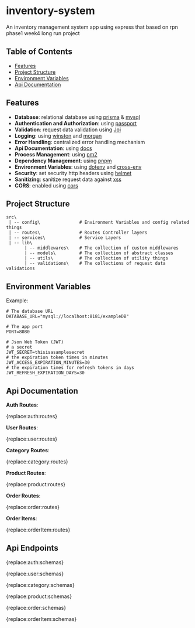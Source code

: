 # inventory-system

An inventory management system app using express
that based on rpn phase1 week4 long run project

## Table of Contents

- [Features](#Features)
- [Project Structure](#Project-Structure)
- [Environment Variables](#Environment-Variables)
- [Api Documentation](#Api-Documentation)

## Features

- **Database**: relational database using [prisma](https://github.com/prisma/prisma) & [mysql](https://github.com/mysqljs/mysql)
- **Authentication and Authorization**: using [passport](https://github.com/jaredhanson/passport)
- **Validation**: request data validation using [Joi](https://github.com/hapijs/joi)
- **Logging**: using [winston](https://github.com/winstonjs/winston) and [morgan](https://github.com/expressjs/morgan)
- **Error Handling**: centralized error handling mechanism
- **Api Documentation**: using [docs](https://github.com/Rakemoon/Week4-Backend-Server-API/blob/adzikri/inventory-system/docs/parser.ts)
- **Process Management**: using [pm2](https://pm2.keymetrics.io/)
- **Dependency Management**: using [pnpm](https://github.com/pnpm/pnpm)
- **Environment Variables**: using [dotenv](https://github.com/motdotla/dotenv) and [cross-env](https://github.com/kentcdodds/cross-env)
- **Security**: set security http headers using [helmet](https://helmetjs.github.io/)
- **Sanitizing**: sanitize request data against [xss](https://www.npmjs.com/package/xss-clean)
- **CORS**: enabled using [cors](https://github.com/expressjs/cors)

## Project Structure

```ls
src\
 | -- config\               # Environment Variables and config related things
 | -- routes\               # Routes Controller layers
 | -- services\             # Service Layers
 | -- lib\
       | -- middlewares\    # The collection of custom middlewares
       | -- models\         # The collection of abstract classes
       | -- utils\          # The collection of utility things
       | -- validations\    # The collections of request data validations
```

## Environment Variables

Example:
```env
# The database URL
DATABASE_URL="mysql://localhost:8181/exampleDB"

# The app port
PORT=8080

# Json Web Token (JWT)
# a secret
JWT_SECRET=thisisasamplesecret
# the expiration token times in minutes
JWT_ACCESS_EXPIRATION_MINUTES=30
# the expiration times for refresh tokens in days
JWT_REFRESH_EXPIRATION_DAYS=30
```

## Api Documentation

**Auth Routes**:

{replace:auth:routes}

**User Routes**:

{replace:user:routes}

**Category Routes**:

{replace:category:routes}

**Product Routes**:

{replace:product:routes}

**Order Routes**:

{replace:order:routes}

**Order Items**:

{replace:orderItem:routes}

## Api Endpoints

{replace:auth:schemas}

{replace:user:schemas}

{replace:category:schemas}

{replace:product:schemas}

{replace:order:schemas}

{replace:orderItem:schemas}
